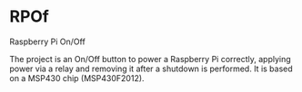 RPOf
====

Raspberry Pi On/Off

The project is an On/Off button to power a Raspberry Pi correctly, applying power via a relay and removing it after a shutdown is performed.
It is based on a MSP430 chip (MSP430F2012).
